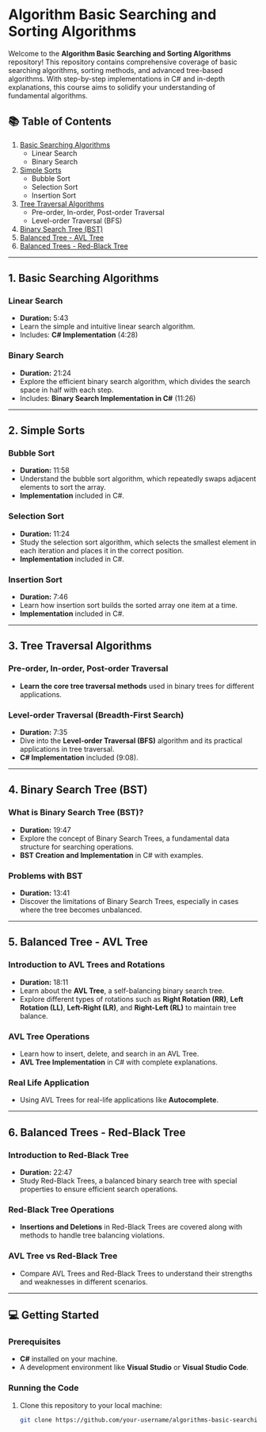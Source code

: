 # Algorithm Basic Searching and Sorting Algorithms

Welcome to the **Algorithm Basic Searching and Sorting Algorithms** repository! This repository contains comprehensive coverage of basic searching algorithms, sorting methods, and advanced tree-based algorithms. With step-by-step implementations in C# and in-depth explanations, this course aims to solidify your understanding of fundamental algorithms.

## 📚 Table of Contents

1. [Basic Searching Algorithms](#basic-searching-algorithms)
    - Linear Search
    - Binary Search
2. [Simple Sorts](#simple-sorts)
    - Bubble Sort
    - Selection Sort
    - Insertion Sort
3. [Tree Traversal Algorithms](#tree-traversal-algorithms)
    - Pre-order, In-order, Post-order Traversal
    - Level-order Traversal (BFS)
4. [Binary Search Tree (BST)](#binary-search-tree-bst)
5. [Balanced Tree - AVL Tree](#balanced-tree---avl-tree)
6. [Balanced Trees - Red-Black Tree](#balanced-trees---red-black-tree)

---

## 1. Basic Searching Algorithms

### Linear Search
- **Duration:** 5:43  
- Learn the simple and intuitive linear search algorithm.  
- Includes: **C# Implementation** (4:28)

### Binary Search
- **Duration:** 21:24  
- Explore the efficient binary search algorithm, which divides the search space in half with each step.
- Includes: **Binary Search Implementation in C#** (11:26)

---

## 2. Simple Sorts

### Bubble Sort
- **Duration:** 11:58  
- Understand the bubble sort algorithm, which repeatedly swaps adjacent elements to sort the array.  
- **Implementation** included in C#.

### Selection Sort
- **Duration:** 11:24  
- Study the selection sort algorithm, which selects the smallest element in each iteration and places it in the correct position.
- **Implementation** included in C#.

### Insertion Sort
- **Duration:** 7:46  
- Learn how insertion sort builds the sorted array one item at a time.
- **Implementation** included in C#.

---

## 3. Tree Traversal Algorithms

### Pre-order, In-order, Post-order Traversal
- **Learn the core tree traversal methods** used in binary trees for different applications.

### Level-order Traversal (Breadth-First Search)
- **Duration:** 7:35  
- Dive into the **Level-order Traversal (BFS)** algorithm and its practical applications in tree traversal.
- **C# Implementation** included (9:08).

---

## 4. Binary Search Tree (BST)

### What is Binary Search Tree (BST)?
- **Duration:** 19:47  
- Explore the concept of Binary Search Trees, a fundamental data structure for searching operations.  
- **BST Creation and Implementation** in C# with examples.

### Problems with BST
- **Duration:** 13:41  
- Discover the limitations of Binary Search Trees, especially in cases where the tree becomes unbalanced.

---

## 5. Balanced Tree - AVL Tree

### Introduction to AVL Trees and Rotations
- **Duration:** 18:11  
- Learn about the **AVL Tree**, a self-balancing binary search tree.  
- Explore different types of rotations such as **Right Rotation (RR)**, **Left Rotation (LL)**, **Left-Right (LR)**, and **Right-Left (RL)** to maintain tree balance.

### AVL Tree Operations
- Learn how to insert, delete, and search in an AVL Tree.  
- **AVL Tree Implementation** in C# with complete explanations.

### Real Life Application
- Using AVL Trees for real-life applications like **Autocomplete**.

---

## 6. Balanced Trees - Red-Black Tree

### Introduction to Red-Black Tree
- **Duration:** 22:47  
- Study Red-Black Trees, a balanced binary search tree with special properties to ensure efficient search operations.

### Red-Black Tree Operations
- **Insertions and Deletions** in Red-Black Trees are covered along with methods to handle tree balancing violations.

### AVL Tree vs Red-Black Tree
- Compare AVL Trees and Red-Black Trees to understand their strengths and weaknesses in different scenarios.

---

## 💻 Getting Started

### Prerequisites
- **C#** installed on your machine.
- A development environment like **Visual Studio** or **Visual Studio Code**.

### Running the Code
1. Clone this repository to your local machine:
   ```bash
   git clone https://github.com/your-username/algorithms-basic-searching-sorting.git
